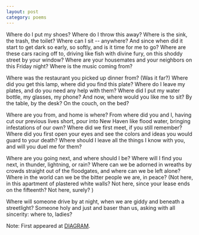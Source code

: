 ```yaml
---
layout: post
category: poems
---
```



Where do I put my shoes? Where do I throw this away? Where is the sink, the trash, the toilet? Where can I sit -- anywhere? And since when did it start to get dark so early, so softly, and is it time for me to go? Where are these cars racing off to, driving like fish with divine fury, on this shoddy street by your window? Where are your housemates and your neighbors on this Friday night? Where is the music coming from?

Where was the restaurant you picked up dinner from? (Was it far?) Where did you get this lamp, where did you find this plate? Where do I leave my plates, and do you need any help with them? Where did I put my water bottle, my glasses, my phone? And now, where would you like me to sit? By the table, by the desk? On the couch, on the bed? 

Where are you from, and home is where? From where did you and I, having cut our previous lives short, pour into New Haven like flood water, bringing infestations of our own? Where did we first meet, if you still remember? Where did you first open your eyes and see the colors and ideas you would guard to your death? Where should I leave all the things I know with you, and will you duel me for them?

Where are you going next, and where should I be? Where will I find you next, in thunder, lightning, or rain? Where can we be adorned in wreaths by crowds straight out of the floodgates, and where can we be left alone? Where in the world can we be the bitter people we are, in peace? (Not here, in this apartment of plastered white walls? Not here, since your lease ends on the fifteenth? Not here, surely? ) 

Where will someone drive by at night, when we are giddy and beneath a streetlight? Someone holy and just and baser than us, asking with all sincerity: where to, ladies?

Note: First appeared at [DIAGRAM](https://www.thediagram.com/).
